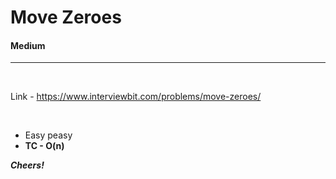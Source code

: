 # Move Zeroes

#### Medium

<hr>

<br>

Link - https://www.interviewbit.com/problems/move-zeroes/

<br>

* Easy peasy
* **TC - O(n)**


***Cheers!***